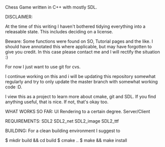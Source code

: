 Chess Game written in C++ with mostly SDL.


DISCLAIMER:

At the time of this writing I haven't bothered
tidying everything into a releasable state.
This includes deciding on a license.

Beware: Some functions were found on SO, Tutorial pages and the like.
I should have annotated this where applicable, but may have forgotten
to give you credit.
In this case please contact me and I will rectify the situation :)

For now I just want to use git for cvs.

I continue working on this and i will be updating
this repository somewhat regularly and try to only
update the master branch with somewhat working code :D.

I view this as a project to learn more about cmake, git and SDL.
If you find anything useful, that is nice.
If not, that's okay too.


WHAT WORKS SO FAR:
UI Rendering to a certain degree.
Server/Client

REQUIREMENTS:
SDL2
SDL2_net
SDL2_image
SDL2_ttf


BUILDING:
For a clean building environment I suggest to

$ mkdir build && cd build
$ cmake ..
$ make && make install




